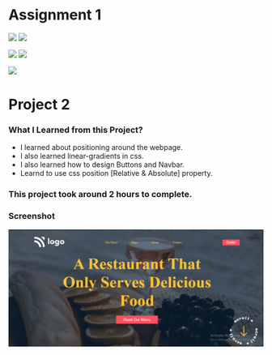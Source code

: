 # Assignment 1

![](https://img.shields.io/badge/iNeuron-LCO-red)
![](https://img.shields.io/badge/Hitesh--Choudhary-Full--stack--js--bootcamp-yellow)

![](https://img.shields.io/badge/HTML-CSS-orange)
![](https://img.shields.io/badge/LIVE--CLASS-PROJECT2-blueviolet)

![](https://img.shields.io/badge/Hrishikesh--Kumbhar-Software--Engineer-blue)

# Project 2 

### What I Learned from this Project?

- I learned about positioning around the webpage.
- I also learned linear-gradients in css.
- I also learned how to design Buttons and Navbar.
- Learnd to use css position [Relative & Absolute] property.

### This project took around 2 hours to complete.

### Screenshot

![](./screenshot/Proj2.png)